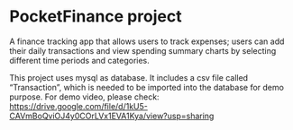# PocketFinance project

A finance tracking app that allows users to track expenses; users can add their daily transactions and view spending summary charts by selecting different time periods and categories.

This project uses mysql as database. It includes a csv file called “Transaction”, which is needed to be imported into the database for demo purpose.
For demo video, please check: https://drive.google.com/file/d/1kU5-CAVmBoQviOJ4y0COrLVx1EVA1Kya/view?usp=sharing
